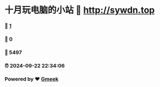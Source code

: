 # 十月玩电脑的小站 :link: http://sywdn.top 
### :page_facing_up: [1](http://sywdn.top/tag.html) 
### :speech_balloon: 0 
### :hibiscus: 5497 
### :alarm_clock: 2024-09-22 22:34:06 
### Powered by :heart: [Gmeek](https://github.com/Meekdai/Gmeek)
